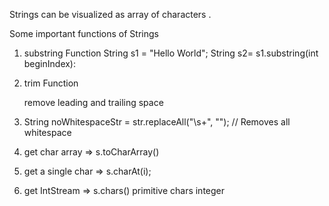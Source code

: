 Strings can be visualized as array of characters .


Some important functions of Strings 

1. substring Function
    String s1 = "Hello World";
    String s2= s1.substring(int beginIndex):

2. trim Function

   remove leading and trailing space  
    

3. String noWhitespaceStr = str.replaceAll("\\s+", ""); // Removes all whitespace

4. get char array => s.toCharArray()

5. get a single char  => s.charAt(i);

6. get IntStream  => s.chars() primitive chars integer